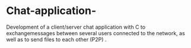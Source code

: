 # Chat-application-
Development of a client/server chat application with C to exchangemessages between several users connected to the network, as well as to send files to each other (P2P) .

